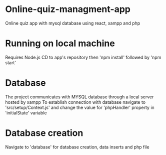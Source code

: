 # Online-quiz-managment-app
 Online quiz app with mysql database using react, xampp and php
# Running on local machine
Requires Node.js
CD to app's repository then 'npm install' followed by 'npm start'
# Database 
The project communicates with MYSQL database through a local server hosted by xampp
To establish connection with database navigate to 'src/setup/Context.js' and change the value for 'phpHandler' property in 'initialState' variable
# Database creation
Navigate to 'database' for database creation, data inserts and php file
